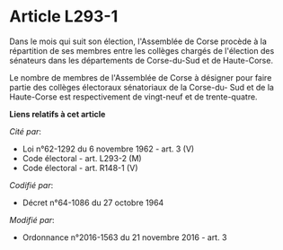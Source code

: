 # Article L293-1

Dans le mois qui suit son élection, l'Assemblée de Corse procède à la répartition de ses membres entre les collèges chargés
de l'élection des sénateurs dans les départements de Corse-du-Sud et de Haute-Corse.

Le nombre de membres de l'Assemblée de Corse à désigner pour faire partie des collèges électoraux sénatoriaux de la Corse-du-
Sud et de la Haute-Corse est respectivement de vingt-neuf et de trente-quatre.

**Liens relatifs à cet article**

_Cité par_:

  - Loi n°62-1292 du 6 novembre 1962 - art. 3 (V)
  - Code électoral - art. L293-2 (M)
  - Code électoral - art. R148-1 (V)

_Codifié par_:

  - Décret n°64-1086 du 27 octobre 1964

_Modifié par_:

  - Ordonnance n°2016-1563 du 21 novembre 2016 - art. 3
